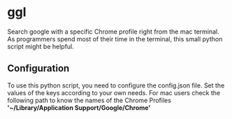 # ggl 
Search google with a specific Chrome profile right from the mac terminal. As programmers spend most of their time in the terminal, this small python script might be helpful.

## Configuration
To use this python script, you need to configure the config.json file. Set the values of the keys according to your own needs. For mac users check the following path to know the names of the Chrome Profiles **'~/Library/Application Support/Google/Chrome'**